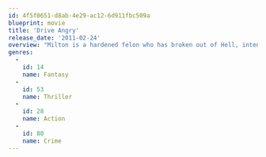```yaml
---
id: 4f5f0651-d8ab-4e29-ac12-6d911fbc509a
blueprint: movie
title: 'Drive Angry'
release_date: '2011-02-24'
overview: "Milton is a hardened felon who has broken out of Hell, intent on finding the vicious cult who brutally murdered his daughter and kidnapped her baby. He joins forces with Piper, a sexy, tough-as-nails waitress with a 69 Charger, who's also seeking redemption of her own. Caught in a deadly race against time, Milton has three days to avoid capture, avenge his daughter's death, and save her baby before she's mercilessly sacrificed by the cult."
genres:
  -
    id: 14
    name: Fantasy
  -
    id: 53
    name: Thriller
  -
    id: 28
    name: Action
  -
    id: 80
    name: Crime
---
```

